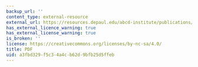 ```yaml
---
backup_url: ''
content_type: external-resource
external_url: https://resources.depaul.edu/abcd-institute/publications/Documents/1992_MappingCommunityCapacity.pdf
has_external_licence_warning: true
has_external_license_warning: true
is_broken: ''
license: https://creativecommons.org/licenses/by-nc-sa/4.0/
title: PDF
uid: a3fbd329-f5c3-4a4c-b62d-9bfb25d5ffeb
---
```

